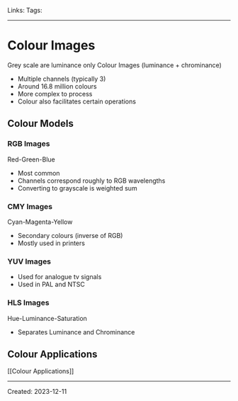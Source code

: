 Links: 
Tags:
___
# Colour Images
Grey scale are luminance only
Colour Images (luminance + chrominance)
- Multiple channels (typically 3)
- Around 16.8 million colours
- More complex to process
- Colour also facilitates certain operations
## Colour Models
### RGB Images
Red-Green-Blue
- Most common
- Channels correspond roughly to RGB wavelengths
- Converting to grayscale is weighted sum
### CMY Images
Cyan-Magenta-Yellow
- Secondary colours (inverse of RGB)
- Mostly used in printers
### YUV Images
- Used for analogue tv signals
- Used in PAL and NTSC
### HLS Images
Hue-Luminance-Saturation
- Separates Luminance and Chrominance

## Colour Applications
[[Colour Applications]]


___
Created: 2023-12-11

